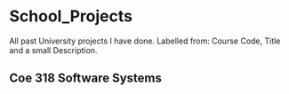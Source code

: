 # School_Projects
All past University projects I have done.
Labelled from: Course Code, Title and a small Description.

## Coe 318 Software Systems
